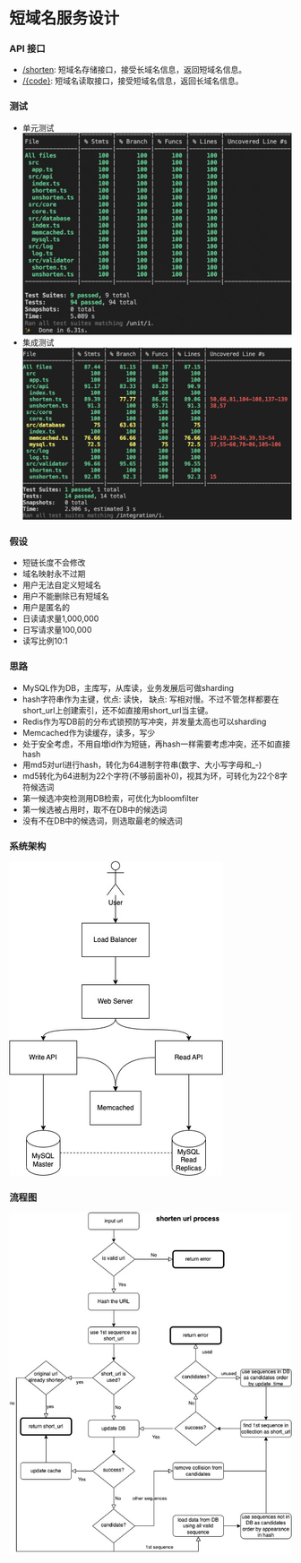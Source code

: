 # 短域名服务设计

### API 接口
- [/shorten](swagger/api.yaml#L6): 短域名存储接口，接受长域名信息，返回短域名信息。
- [/{code}](swagger/api.yaml#L28): 短域名读取接口，接受短域名信息，返回长域名信息。

### 测试
- 单元测试
![Imgur](pics/unit_test.jpg)
- 集成测试
![Imgur](pics/integration_test.jpg)

### 假设
- 短链长度不会修改
- 域名映射永不过期
- 用户无法自定义短域名
- 用户不能删除已有短域名
- 用户是匿名的
- 日读请求量1,000,000
- 日写请求量100,000
- 读写比例10:1

### 思路
- MySQL作为DB，主库写，从库读，业务发展后可做sharding
- hash字符串作为主键，优点: 读快， 缺点: 写相对慢。不过不管怎样都要在short_url上创建索引，还不如直接用short_url当主键。
- Redis作为写DB前的分布式锁预防写冲突，并发量太高也可以sharding
- Memcached作为读缓存，读多，写少
- 处于安全考虑，不用自增id作为短链，再hash一样需要考虑冲突，还不如直接hash
- 用md5对url进行hash，转化为64进制字符串(数字、大小写字母和_-)
- md5转化为64进制为22个字符(不够前面补0)，视其为环，可转化为22个8字符候选词
- 第一候选冲突检测用DB检索，可优化为bloomfilter
- 第一候选被占用时，取不在DB中的候选词
- 没有不在DB中的候选词，则选取最老的候选词

### 系统架构
![Imgur](pics/shorten_url.jpg)

### 流程图
![Imgur](pics/flowchart.jpg)